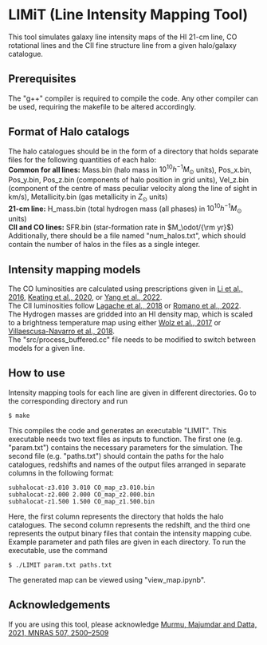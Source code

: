 # LIMiT (Line Intensity Mapping Tool)
This tool simulates galaxy line intensity maps of the HI 21-cm line, CO rotational lines and the CII fine structure line from a given halo/galaxy catalogue.

## Prerequisites
The "g++" compiler is required to compile the code. Any other compiler can be used, requiring the makefile to be altered accordingly.

## Format of Halo catalogs

The halo catalogues should be in the form of a directory that holds separate files for the following quantities of each halo:\
**Common for all lines:** Mass.bin (halo mass in $10^{10}h^{-1}M_\odot$ units), Pos_x.bin, Pos_y.bin, Pos_z.bin (components of halo position in grid units), Vel_z.bin (component of the centre of mass peculiar velocity along the line of sight in km/s), Metallicity.bin (gas metallicity in $Z_\odot$ units)\
**21-cm line:** H_mass.bin (total hydrogen mass (all phases) in $10^{10}h^{-1}M_\odot$ units)\
**CII and CO lines:** SFR.bin (star-formation rate in $M_\odot/{\rm yr}$)\
Additionally, there should be a file named "num_halos.txt", which should contain the number of halos in the files as a single integer.

## Intensity mapping models
<!-- Inside the "src" directory, the source file "sfr_buffered.cc" contains the default model of star-formation rate for a given halo mass (Eq. (26) of [Silva et al. 2013](https://doi.org/10.1088/0004-637X/763/2/132)). A different model of star-formation rate can be included and used in the source file, "process_buffered.cc". The source file, "lum_buffered.cc", converts SFR to line-luminosities using the pre-defined functions. New models can be added and used in "process_buffered.cc". -->
The CO luminosities are calculated using prescriptions given in [Li et al., 2016](https://doi.org/10.3847/0004-637X/817/2/169), [Keating et al., 2020](https://doi.org/https://iopscience.iop.org/article/10.3847/1538-4357/abb08e), or [Yang et al., 2022](https://doi.org/10.3847/1538-4357/ac5d57).\
The CII luminosities follow [Lagache et al., 2018](https://doi.org/10.1051/0004-6361/201732019) or [Romano et al., 2022](https://doi.org/10.1051/0004-6361/202142265).\
The Hydrogen masses are gridded into an HI density map, which is scaled to a brightness temperature map using either [Wolz et al., 2017](https://doi.org/10.1093/mnras/stx1388) or [Villaescusa-Navarro et al., 2018](https://doi.org/10.3847/1538-4357/aadba0).\
The "src/process_buffered.cc" file needs to be modified to switch between models for a given line.

## How to use
Intensity mapping tools for each line are given in different directories. Go to the corresponding directory and run
```
$ make
```
This compiles the code and generates an executable "LIMIT". This executable needs two text files as inputs to function. The first one (e.g. "param.txt") contains the necessary parameters for the simulation. The second file (e.g. "paths.txt") should contain the paths for the halo catalogues, redshifts and names of the output files arranged in separate columns in the following format:
```
subhalocat-z3.010 3.010 CO_map_z3.010.bin
subhalocat-z2.000 2.000 CO_map_z2.000.bin
subhalocat-z1.500 1.500 CO_map_z1.500.bin
```
Here, the first column represents the directory that holds the halo catalogues. The second column represents the redshift, and the third one represents the output binary files that contain the intensity mapping cube. Example parameter and path files are given in each directory. To run the executable, use the command
```
$ ./LIMIT param.txt paths.txt
```
The generated map can be viewed using "view_map.ipynb".

## Acknowledgements
If you are using this tool, please acknowledge [Murmu, Majumdar and Datta, 2021, MNRAS 507, 2500–2509](https://doi.org/10.1093/mnras/stab2347)

